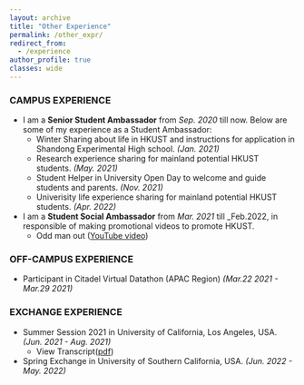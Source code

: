 ```yaml
---
layout: archive
title: "Other Experience"
permalink: /other_expr/
redirect_from:
  - /experience
author_profile: true
classes: wide
---
```


### CAMPUS EXPERIENCE

- I am a **Senior Student Ambassador** from _Sep. 2020_ till now. Below are some of my experience as a Student Ambassador:
  - Winter Sharing about life in HKUST and instructions for application in Shandong Experimental High school. _(Jan. 2021)_
  - Research experience sharing for mainland potential HKUST students. _(May. 2021)_
  - Student Helper in University Open Day to welcome and guide students and parents. _(Nov. 2021)_
  - Univerisity life experience sharing for mainland potential HKUST students. _(Apr. 2022)_
- I am a **Student Social Ambassador** from _Mar. 2021_ till \_Feb.2022, in responsible of making promotional videos to promote HKUST.
  - Odd man out ([YouTube video](https://www.youtube.com/watch?v=Hus4UkSGgG8))

### OFF-CAMPUS EXPERIENCE

- Participant in Citadel Virtual Datathon (APAC Region) _(Mar.22 2021 - Mar.29 2021)_

### EXCHANGE EXPERIENCE

- Summer Session 2021 in University of California, Los Angeles, USA. _(Jun. 2021 - Aug. 2021)_
  - View Transcript([pdf](../assets/files/uclatrans.pdf))
- Spring Exchange in University of Southern California, USA. _(Jun. 2022 - May. 2022)_
